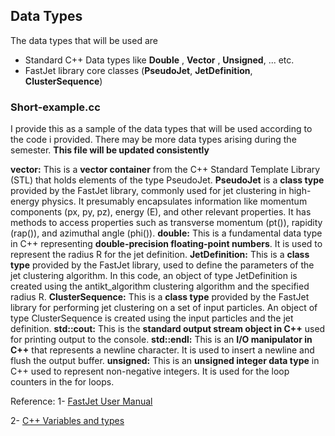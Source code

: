 ## Data Types 
The data types that will be used are 
- Standard C++ Data types like **Double** , **Vector** , **Unsigned**, ... etc. 
- FastJet library core classes (**PseudoJet**, **JetDefinition**, **ClusterSequence**)

### Short-example.cc
I provide this as a sample of the data types that will be used according to the code i provided. There may be more data types arising during the semester. 
**This file will be updated consistently**

**vector<PseudoJet>:** This is a **vector container** from the C++ Standard Template Library (STL) that holds elements of the type PseudoJet.
**PseudoJet** is a **class type** provided by the FastJet library, commonly used for jet clustering in high-energy physics.
It presumably encapsulates information like momentum components (px, py, pz), energy (E), and other relevant properties.
It has methods to access properties such as transverse momentum (pt()), rapidity (rap()), and azimuthal angle (phi()).
**double:** This is a fundamental data type in C++ representing **double-precision floating-point numbers**. It is used to represent the radius R for the jet definition.
**JetDefinition:** This is a **class type** provided by the FastJet library, used to define the parameters of the jet clustering algorithm. In this code, an object of type JetDefinition is created using the antikt_algorithm clustering algorithm and the specified radius R.
**ClusterSequence:** This is a **class type** provided by the FastJet library for performing jet clustering on a set of input particles. An object of type ClusterSequence is created using the input particles and the jet definition.
**std::cout:** This is the **standard output stream object in C++** used for printing output to the console.
**std::endl:** This is an **I/O manipulator in C++** that represents a newline character. It is used to insert a newline and flush the output buffer.
**unsigned:** This is an **unsigned integer data type** in C++ used to represent non-negative integers. It is used for the loop counters in the for loops.


Reference:
1- [FastJet User Manual](https://fastjet.fr/repo/fastjet-doc-3.4.2.pdf)

2- [C++ Variables and types](https://cplusplus.com/doc/tutorial/variables/)

